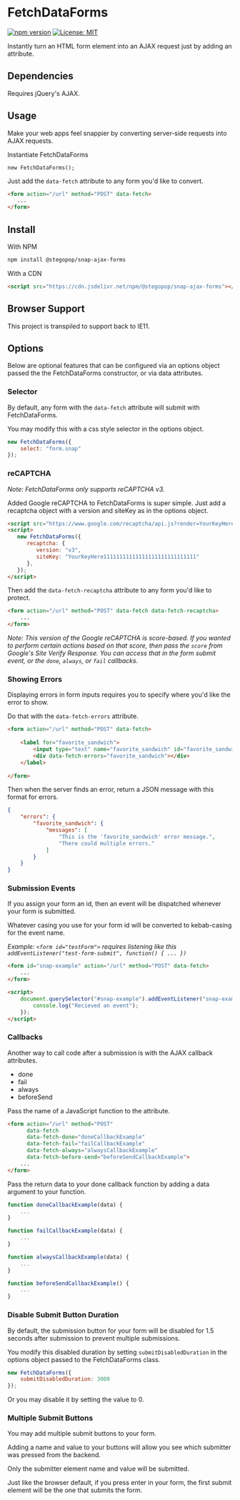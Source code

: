 # FetchDataForms

[![npm version](https://badge.fury.io/js/@stegopop%2Fajaxy-forms.svg)](https://badge.fury.io/js/@stegopop%2Fajax-tap)
[![License: MIT](https://img.shields.io/badge/License-MIT-yellow.svg)](https://opensource.org/licenses/MIT)

Instantly turn an HTML form element into an AJAX request just by adding an attribute.

## Dependencies

Requires jQuery's AJAX.

## Usage

Make your web apps feel snappier by converting server-side requests into AJAX requests.  

Instantiate FetchDataForms

```
new FetchDataForms();
```

Just add the `data-fetch` attribute to any form you'd like to convert.

```html
<form action="/url" method="POST" data-fetch>
   ...
</form>
```

## Install

With NPM

```markdown
npm install @stegopop/snap-ajax-forms
```

With a CDN

```html
<script src="https://cdn.jsdelivr.net/npm/@stegopop/snap-ajax-forms"></script>
```

## Browser Support

This project is transpiled to support back to IE11.

## Options

Below are optional features that can be configured via an options object passed the the FetchDataForms constructor, or via data attributes.

### Selector

By default, any form with the `data-fetch` attribute will submit with FetchDataForms.

You may modify this with a css style selector in the options object.

```js
new FetchDataForms({
    select: "form.snap"
});
```

### reCAPTCHA

*Note: FetchDataForms only supports reCAPTCHA v3.*

Added Google reCAPTCHA to FetchDataForms is super simple. Just add a recaptcha object with a version and siteKey as in the options object.

```html
<script src="https://www.google.com/recaptcha/api.js?render=YourKeyHere11111111111111111111111111111"></script>
<script>
   new FetchDataForms({
      recaptcha: {
         version: "v3",
         siteKey: "YourKeyHere11111111111111111111111111111"
      },
   });
</script>
```

Then add the `data-fetch-recaptcha` attribute to any form you'd like to protect.

```html
<form action="/url" method="POST" data-fetch data-fetch-recaptcha>
    ...
</form>
```

*Note: This version of the Google reCAPTCHA is score-based. If you wanted to perform certain actions based on that score, 
then pass the `score` from Google's Site Verify Response. You can access that in the form submit event, or the `done`, `always`, or `fail` callbacks.* 

### Showing Errors

Displaying errors in form inputs requires you to specify where you'd like the error to show. 

Do that with the `data-fetch-errors` attribute.

```html
<form action="/url" method="POST" data-fetch>
   
    <label for="favorite_sandwich">
        <input type="text" name="favorite_sandwich" id="favorite_sandwich" required>
        <div data-fetch-errors="favorite_sandwich"></div>
    </label>
    
</form>
```

Then when the server finds an error, return a JSON message with this format for errors.

```json
{
    "errors": {
        "favorite_sandwich": {
            "messages": [
                "This is the 'favorite_sandwich' error message.",
                "There could multiple errors."
            ]
        }
    }
}
```

### Submission Events

If you assign your form an id, then an event will be dispatched whenever your form is submitted.

Whatever casing you use for your form id will be converted to kebab-casing for the event name. 

*Example: `<form id="testForm">` requires listening like this `addEventListener("test-form-submit", function() { ... })`*

```html
<form id="snap-example" action="/url" method="POST" data-fetch>
    ...
</form>

<script>
    document.querySelector("#snap-example").addEventListener("snap-example-submit", function(data) {
        console.log("Recieved an event");
    });
</script>
```

### Callbacks

Another way to call code after a submission is with the AJAX callback attributes.

- done
- fail
- always
- beforeSend

Pass the name of a JavaScript function to the attribute.

```html
<form action="/url" method="POST" 
      data-fetch 
      data-fetch-done="doneCallbackExample"
      data-fetch-fail="failCallbackExample"
      data-fetch-always="alwaysCallbackExample"
      data-fetch-before-send="beforeSendCallbackExample">
    ...
</form>
```

Pass the return data to your done callback function by adding a data argument to your function.

```js
function doneCallbackExample(data) {
    ...
}

function failCallbackExample(data) {
    ...
}

function alwaysCallbackExample(data) {
    ...
}

function beforeSendCallbackExample() {
    ...
}
```

### Disable Submit Button Duration

By default, the submission button for your form will be disabled for 1.5 seconds after submission to prevent multiple submissions.

You modify this disabled duration by setting `submitDisabledDuration` in the options object passed to the FetchDataForms class.

```js
new FetchDataForms({
    submitDisabledDuration: 3000
});
```

Or you may disable it by setting the value to 0.

### Multiple Submit Buttons

You may add multiple submit buttons to your form. 

Adding a name and value to your buttons will allow you see which submitter was pressed from the backend.

Only the submitter element name and value will be submitted.

Just like the browser default, if you press enter in your form, the first submit element will be the one that submits the form.